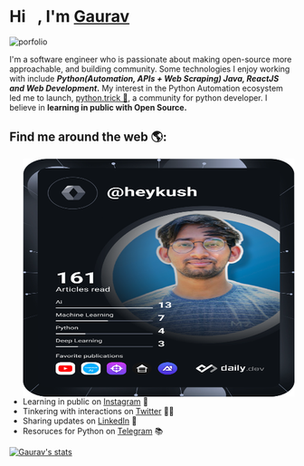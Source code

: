 # Hi <img src="https://github.com/TheDudeThatCode/TheDudeThatCode/blob/master/Assets/Hi.gif" width="14px" height="30px">, I'm [Gaurav](https://www.instagram.com/ravvkush) <img src="https://github.com/TheDudeThatCode/TheDudeThatCode/blob/master/Assets/Developer.gif" width="14px" height="30px">

![porfolio](https://github.com/heykush/heykush/blob/master/Copy%20of%20Untitled.png?raw=true)

I'm a software engineer who is passionate about making open-source more approachable, and building community. Some technologies I enjoy working with include <strong>_Python(Automation, APIs + Web Scraping) Java, ReactJS and Web Development_.</strong> My interest in the Python Automation ecosystem led me to launch, <a href="https://www.instagram.com/python.trick/">python.trick 🌟</a>, a community for python developer. I believe in **learning in public with Open Source.** 

## Find me around the web 🌎: 
<a href="https://app.daily.dev/DailyDevTips"><img src="https://github.com/heykush/heykush/blob/master/devcard.svg" width="480" height="420" align="right" alt="Gaurav kushwaha's Dev Card"/></a>
- Learning in public on <a href="https://www.instagram.com/python.trick">Instagram</a> 🧠
- Tinkering with interactions on <a href="https://twitter.com/ravvkush"> Twitter</a> 🐱‍🏍
- Sharing updates on <a href="https://www.linkedin.com/in/gaurav-kushwaha-1a776919b/">LinkedIn</a> 💼
- Resoruces for Python on <a href="https://t.me/pythoncookie">Telegram</a> 📚

[![Gaurav's stats](https://github-readme-stats.vercel.app/api?username=heykush)](https://github.com/heykush/github-readme-stats)
